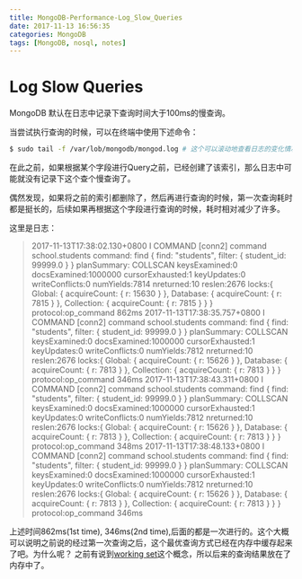 ```yaml
---
title: MongoDB-Performance-Log_Slow_Queries
date: 2017-11-13 16:56:35
categories: MongoDB
tags: [MongoDB, nosql, notes]
---
```



# Log Slow Queries

MongoDB 默认在日志中记录下查询时间大于100ms的慢查询。

当尝试执行查询的时候，可以在终端中使用下述命令：
```bash
$ sudo tail -f /var/lob/mongodb/mongod.log # 这个可以滚动地查看日志的变化情况
```

在此之前，如果根据某个字段进行Query之前，已经创建了该索引，那么日志中可能就没有记录下这个查个慢查询了。

偶然发现，如果将之前的索引都删除了，然后再进行查询的时候，第一次查询耗时都是挺长的，后续如果再根据这个字段进行查询的时候，耗时相对减少了许多。

这里是日志：
>2017-11-13T17:38:02.130+0800 I COMMAND  [conn2] command school.students command: find { find: "students", filter: { student_id: 99999.0 } } planSummary: COLLSCAN keysExamined:0 docsExamined:1000000 cursorExhausted:1 keyUpdates:0 writeConflicts:0 numYields:7814 nreturned:10 reslen:2676 locks:{ Global: { acquireCount: { r: 15630 } }, Database: { acquireCount: { r: 7815 } }, Collection: { acquireCount: { r: 7815 } } } protocol:op_command 862ms
2017-11-13T17:38:35.757+0800 I COMMAND  [conn2] command school.students command: find { find: "students", filter: { student_id: 99999.0 } } planSummary: COLLSCAN keysExamined:0 docsExamined:1000000 cursorExhausted:1 keyUpdates:0 writeConflicts:0 numYields:7812 nreturned:10 reslen:2676 locks:{ Global: { acquireCount: { r: 15626 } }, Database: { acquireCount: { r: 7813 } }, Collection: { acquireCount: { r: 7813 } } } protocol:op_command 346ms
2017-11-13T17:38:43.311+0800 I COMMAND  [conn2] command school.students command: find { find: "students", filter: { student_id: 99999.0 } } planSummary: COLLSCAN keysExamined:0 docsExamined:1000000 cursorExhausted:1 keyUpdates:0 writeConflicts:0 numYields:7812 nreturned:10 reslen:2676 locks:{ Global: { acquireCount: { r: 15626 } }, Database: { acquireCount: { r: 7813 } }, Collection: { acquireCount: { r: 7813 } } } protocol:op_command 348ms
2017-11-13T17:38:48.133+0800 I COMMAND  [conn2] command school.students command: find { find: "students", filter: { student_id: 99999.0 } } planSummary: COLLSCAN keysExamined:0 docsExamined:1000000 cursorExhausted:1 keyUpdates:0 writeConflicts:0 numYields:7812 nreturned:10 reslen:2676 locks:{ Global: { acquireCount: { r: 15626 } }, Database: { acquireCount: { r: 7813 } }, Collection: { acquireCount: { r: 7813 } } } protocol:op_command 346ms

上述时间862ms(1st time), 346ms(2nd time),后面的都是一次进行的。这个大概可以说明之前说的经过第一次查询之后，这个最优查询方式已经在内存中缓存起来了吧。为什么呢？
之前有说到[working set](https://cthee.cyou/MongoDB-Performance-IndexRelated-2/)这个概念，所以后来的查询结果放在了内存中了。